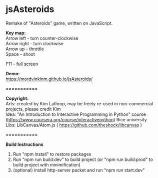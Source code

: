 jsAsteroids       
===========       
         
Remake of "Asteroids" game, written on JavaScript.       
      
**Key map:**         
Arrow left	- turn counter-clockwise      
Arrow right - turn clockwise     
Arrow up	- throttle    
Space		- shoot   
    
F11			- full screen   
     
**Demo:**    
https://mordvinkinm.github.io/jsAsteroids/
     
===========     
    
**Copyright:**   
Arts: created by Kim Lathrop, may be freely re-used in non-commercial projects, please credit Kim    
Idea: "An Introduction to Interactive Programming in Python" course (https://www.coursera.org/course/interactivepython) Rice university    
Libs: LibCanvas/Atom.js ( https://github.com/theshock/libcanvas )   

===========

**Build Instructions**
1. Run "npm install" to restore packages
2. Run "npm run build:dev" to build project (or "npm run build:prod" to build project with minimification)
3. (optional) install http-server packet and run "npm run start:dev"

